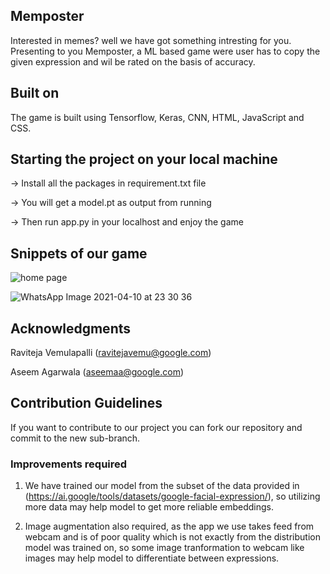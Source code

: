 ## Memposter
Interested in memes? well we have got something intresting for you. Presenting to you Memposter, a ML based game were user has to copy the given expression and wil be rated on the basis of accuracy.

## Built on 

The game is built using Tensorflow, Keras, CNN, HTML, JavaScript and CSS.

## Starting the project on your local machine 

  -> Install all the packages in requirement.txt file

  -> You will get a model.pt as output from running 
  
  -> Then run app.py in your localhost and enjoy the game
  

## Snippets of our game

![home page](https://user-images.githubusercontent.com/64356997/114279782-f9de7180-9a53-11eb-9fb9-efc90faf848e.jpeg)

![WhatsApp Image 2021-04-10 at 23 30 36](https://user-images.githubusercontent.com/64356997/114280007-f7c8e280-9a54-11eb-9ecd-930f372e8d15.jpeg)

## Acknowledgments

Raviteja Vemulapalli (ravitejavemu@google.com)

Aseem Agarwala (aseemaa@google.com)

## Contribution Guidelines
If you want to contribute to our project you can fork our repository and commit to the new sub-branch.
### Improvements required
1) We have trained our model from the subset of the data provided in (https://ai.google/tools/datasets/google-facial-expression/), so utilizing more data may help model to get more reliable embeddings.

2) Image augmentation also required, as the app we use takes feed from webcam and is of poor quality which is not exactly from the distribution model was trained on, so some image tranformation to webcam like images may help model to differentiate between expressions.



